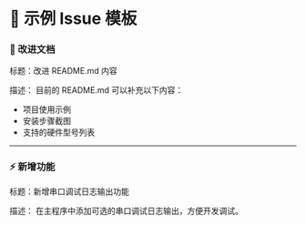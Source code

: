 # 🧩 示例 Issue 模板

### 🧠 改进文档
标题：改进 README.md 内容

描述：
目前的 README.md 可以补充以下内容：
- 项目使用示例
- 安装步骤截图
- 支持的硬件型号列表

---

### ⚡ 新增功能
标题：新增串口调试日志输出功能

描述：
在主程序中添加可选的串口调试日志输出，方便开发调试。
